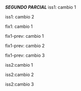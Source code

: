 ***SEGUNDO PARCIAL***
iss1: cambio 1

iss1: cambio 2

fix1: cambio 1

fix1-prev: cambio 1

fix1-prev: cambio 2

fix1-prev: cambio 3

iss2:cambio 1

iss2:cambio 2

iss2:cambio 3
